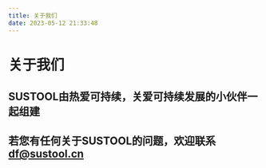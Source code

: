 ```yaml
---
title: 关于我们
date: 2023-05-12 21:33:48
---
```

# 关于我们
## SUSTOOL由热爱可持续，关爱可持续发展的小伙伴一起组建
## 若您有任何关于SUSTOOL的问题，欢迎联系 df@sustool.cn
